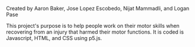 Created by Aaron Baker, Jose Lopez Escobedo, Nijat Mammadli, and Logan Pase

This project's purpose is to help people work on their motor skills when recovering from an injury that harmed their motor functions. It is coded is Javascript, HTML, and CSS using p5.js.

